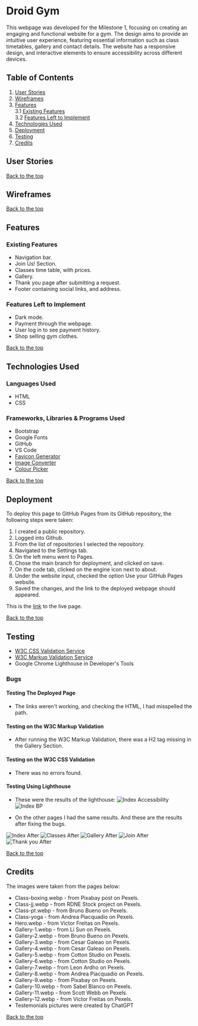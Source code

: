 # Droid Gym
This webpage was developed for the Milestone 1, focusing on creating an engaging and functional website for a gym. The design aims to provide an intuitive user experience, featuring essential information such as class timetables, gallery and contact details. The website has a responsive design, and interactive elements to ensure accessibility across different devices.

## Table of Contents
1. [User Stories](#user-stories)
2. [Wireframes](#wireframes)
3. [Features](#features)  
3.1 [Existing Features](#existing-features)  
3.2 [Features Left to Implement](#features-left-to-implement)
4. [Technologies Used](#technologies-used)
5. [Deployment](#deployment)
6. [Testing](#testing)
7. [Credits](#credits)

## User Stories


[Back to the top](#table-of-contents)

## Wireframes



[Back to the top](#table-of-contents)

## Features
### Existing Features
- Navigation bar.
- Join Us! Section.
- Classes time table, with prices.
- Gallery.
- Thank you page after submitting a request.
- Footer containing social links, and address.

### Features Left to Implement
- Dark mode.
- Payment through the webpage.
- User log in to see payment history.
- Shop selling gym clothes.

[Back to the top](#table-of-contents)

## Technologies Used
### Languages Used
- HTML
- CSS

### Frameworks, Libraries & Programs Used
- Bootstrap
- Google Fonts
- GitHub
- VS Code
- [Favicon Generator](https://favicon.io/emoji-favicons/)
- [Image Converter](https://www.freeconvert.com/)
- [Colour Picker](https://www.webfx.com/web-design/color-picker/)

[Back to the top](#table-of-contents)

## Deployment

To deploy this page to GitHub Pages from its GitHub repository, the following steps were taken:

1. I created a public repository.
2. Logged into Github.
3. From the list of repositories I selected the repository.
4. Navigated to the Settings tab.
5. On the left menu went to Pages.
6. Chose the main branch for deployment, and clicked on save.
7. On the code tab, clicked on the engine icon next to about.
8. Under the website input, checked the option Use your GitHub Pages website.
9. Saved the changes, and the link to the deployed webpage should appeared.

This is the [link](https://faelf.github.io/Droid-Gym/) to the live page.

[Back to the top](#table-of-contents)

## Testing

- [W3C CSS Validation Service](https://jigsaw.w3.org/css-validator/#validate_by_input)
- [W3C Markup Validation Service](https://validator.w3.org/#validate_by_input)
- Google Chrome Lighthouse in Developer's Tools

### Bugs
#### Testing The Deployed Page
- The links weren't working, and checking the HTML, I had misspelled the path.

#### Testing on the W3C Markup Validation
- After running the W3C Markup Validation, there was a H2 tag missing in the Gallery Section.

#### Testing on the W3C CSS Validation
- There was no errors found.

#### Testing Using Lighthouse
- These were the results of the lighthouse:
![Index Accessibility](/assets/readme/b-index-accessibility.png)
![Index BP](/assets/readme/b-index-bp.png)

- On the other pages I had the same results. And these are the results after fixing the bugs.

![Index After](/assets/readme/a-index.png)
![Classes After](/assets/readme/a-classes.png)
![Gallery After](/assets/readme/a-gallery.png)
![Join After](/assets/readme/a-join.png)
![Thank you After](/assets/readme/a-thankyou.png)

[Back to the top](#table-of-contents)

## Credits
The images were taken from the pages below:
- Class-boxing.webp - from Pixabay post on Pexels.
- Class-jj.webp - from RDNE Stock project on Pexels.
- Class-pt.webp - from Bruno Bueno on Pexels.
- Class-yoga - from Andrea Piacquadio on Pexels.
- Hero.webp - from Victor Freitas on Pexels.
- Gallery-1.webp - from Li Sun on Pexels.
- Gallery-2.webp - from Bruno Bueno on Pexels.
- Gallery-3.webp - from Cesar Galeao on Pexels.
- Gallery-4.webp - from Cesar Galeao on Pexels.
- Gallery-5.webp - from Cotton Studio on Pexels.
- Gallery-6.webp - from Cotton Studio on Pexels.
- Gallery-7.webp - from Leon Ardho on Pexels.
- Gallery-8.webp - from Andrea Piacquadio on Pexels.
- Gallery-9.webp - from Pixabay on Pexels.
- Gallery-10.webp - from Sabel Blanco on Pexels.
- Gallery-11.webp - from Scott Webb on Pexels.
- Gallery-12.webp - from Victor Freitas on Pexels.
- Testemonials pictures were created by ChatGPT

[Back to the top](#table-of-contents)

